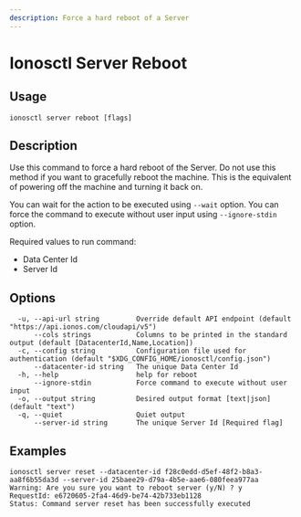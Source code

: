 ```yaml
---
description: Force a hard reboot of a Server
---
```


# Ionosctl Server Reboot

## Usage

```text
ionosctl server reboot [flags]
```

## Description

Use this command to force a hard reboot of the Server. Do not use this method if you want to gracefully reboot the machine. This is the equivalent of powering off the machine and turning it back on.

You can wait for the action to be executed using `--wait` option. You can force the command to execute without user input using `--ignore-stdin` option.

Required values to run command:

* Data Center Id
* Server Id

## Options

```text
  -u, --api-url string         Override default API endpoint (default "https://api.ionos.com/cloudapi/v5")
      --cols strings           Columns to be printed in the standard output (default [DatacenterId,Name,Location])
  -c, --config string          Configuration file used for authentication (default "$XDG_CONFIG_HOME/ionosctl/config.json")
      --datacenter-id string   The unique Data Center Id
  -h, --help                   help for reboot
      --ignore-stdin           Force command to execute without user input
  -o, --output string          Desired output format [text|json] (default "text")
  -q, --quiet                  Quiet output
      --server-id string       The unique Server Id [Required flag]
```

## Examples

```text
ionosctl server reset --datacenter-id f28c0edd-d5ef-48f2-b8a3-aa8f6b55da3d --server-id 25baee29-d79a-4b5e-aae6-080feea977aa
Warning: Are you sure you want to reboot server (y/N) ? y
RequestId: e6720605-2fa4-46d9-be74-42b733eb1128
Status: Command server reset has been successfully executed
```

